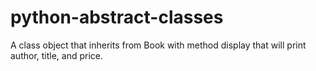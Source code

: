 # python-abstract-classes
A class object that inherits from Book with method display that will print author, title, and price.
